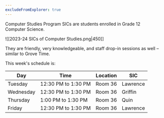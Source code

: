 ```yaml
---
excludeFromExplorer: true
---
```

Computer Studies Program SICs are students enrolled in Grade 12 Computer Science.

![[2023-24 SICs of Computer Studies.png|450]]

They are friendly, very knowledgeable, and staff drop-in sessions as well – similar to Grove Time.

This week's schedule is:

Day|Time|Location|SIC
-|-|-|-
Tuesday|12:30 PM to 1:30 PM|Room 36|Lawrence
Wednesday|12:30 PM to 1:30 PM|Room 36|Griffin
Thursday|1:00 PM to 1:30 PM|Room 36|Quin
Friday|12:30 PM to 1:30 PM|Room 36|Lawrence

